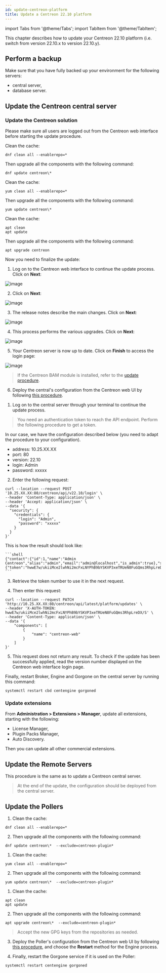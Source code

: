 ```yaml
---
id: update-centreon-platform
title: Update a Centreon 22.10 platform
---
```

import Tabs from '@theme/Tabs';
import TabItem from '@theme/TabItem';

This chapter describes how to update your Centreon 22.10 platform (i.e. switch from version 22.10.x to version 22.10.y).

## Perform a backup

Make sure that you have fully backed up your environment for the following
servers:

- central server,
- database server.

## Update the Centreon central server

### Update the Centreon solution

Please make sure all users are logged out from the Centreon web interface before starting the update procedure.

<Tabs groupId="sync">
<TabItem value="Alma / RHEL / Oracle Linux 8" label="Alma / RHEL / Oracle Linux 8">

Clean the cache:

  ```shell
  dnf clean all --enablerepo=*
  ```

Then upgrade all the components with the following command:

  ```shell
 dnf update centreon\*
  ```

</TabItem>
<TabItem value="Centos 7" label="Centos 7">

Clean the cache:

  ```shell
  yum clean all --enablerepo=*
  ```

Then upgrade all the components with the following command:

  ```shell
  yum update centreon\*
  ```

</TabItem>
<TabItem value="Debian 11" label="Debian 11">

Clean the cache:

  ```shell
  apt clean
  apt update
  ```

Then upgrade all the components with the following command:

  ```shell
  apt upgrade centreon
  ```

</TabItem>
</Tabs>

Now you need to finalize the update:
  <Tabs groupId="sync">
  <TabItem value="Using the wizard" label="Using the wizard">

1. Log on to the Centreon web interface to continue the update process. Click on **Next**:

  ![image](../assets/upgrade/web_update_1.png)

2. Click on **Next**:

  ![image](../assets/upgrade/web_update_2.png)

3. The release notes describe the main changes. Click on **Next**:

  ![image](../assets/upgrade/web_update_3.png)

4. This process performs the various upgrades. Click on **Next**:

  ![image](../assets/upgrade/web_update_4.png)

5. Your Centreon server is now up to date. Click on **Finish** to access the login
page:

  ![image](../assets/upgrade/web_update_5.png)

  > If the Centreon BAM module is installed, refer to the [update procedure](../service-mapping/update.md).

6. Deploy the central's configuration from the Centreon web UI by following [this
procedure](../monitoring/monitoring-servers/deploying-a-configuration.md).
  
</TabItem>
<TabItem value="Using a dedicated API endpoint" label="Using a dedicated API endpoint">

1. Log on to the central server through your terminal to continue the update process.

  > You need an authentication token to reach the API endpoint. Perform the following procedure to get a token.

  In our case, we have the configuration described below (you need to adapt the procedure to your configuration).
   - address: 10.25.XX.XX
   -  port: 80
   -  version: 22.10
   -  login: Admin
   -  password: xxxxx

2. Enter the following request:

  ```shell
  curl --location --request POST '10.25.XX.XX:80/centreon/api/v22.10/login' \
  --header 'Content-Type: application/json' \
  --header 'Accept: application/json' \
  --data '{
    "security": {
      "credentials": {
        "login": "Admin",
        "password": "xxxxx"
      }
    }
  }'
  ```

  This is how the result should look like:

    ```shell
    {"contact":{"id":1,"name":"Admin Centreon","alias":"admin","email":"admin@localhost","is_admin":true},"security":{"token":"hwwE7w/ukiiMce2lwhNi2mcFxLNYPhB9bYSKVP3xeTRUeN8FuGQms3RhpLreDX/S"}}
    ```

3. Retrieve the token number to use it in the next request.

4. Then enter this request:

  ```shell
  curl --location --request PATCH 'http://10.25.XX.XX:80/centreon/api/latest/platform/updates' \
  --header 'X-AUTH-TOKEN: hwwE7w/ukiiMce2lwhNi2mcFxLNYPhB9bYSKVP3xeTRUeN8FuGQms3RhpLreDX/S' \
  --header 'Content-Type: application/json' \
  --data '{
      "components": [
          {
              "name": "centreon-web"
          }
      ]
  }'
  ```

5. This request does not return any result. To check if the update has been successfully applied, read the version number displayed on the Centreon web interface login page.

</TabItem>
</Tabs>

Finally, restart Broker, Engine and Gorgone on the central server by running this command:

  ```shell
  systemctl restart cbd centengine gorgoned
  ```

### Update extensions

From **Administration > Extensions > Manager**, update all extensions, starting
with the following:

- License Manager,
- Plugin Packs Manager,
- Auto Discovery.

Then you can update all other commercial extensions.

## Update the Remote Servers

This procedure is the same as to update a Centreon central server.

> At the end of the update, the configuration should be deployed from the central
> server.

## Update the Pollers

<Tabs groupId="sync">
<TabItem value="Alma / RHEL / Oracle Linux 8" label="Alma / RHEL / Oracle Linux 8">

1. Clean the cache:

  ```shell
  dnf clean all --enablerepo=*
  ```

2. Then upgrade all the components with the following command:

  ```shell
  dnf update centreon\*  --exclude=centreon-plugin*
  ```

</TabItem>
<TabItem value="Centos 7" label="Centos 7">

1. Clean the cache:

  ```shell
  yum clean all --enablerepo=*
  ```

2. Then upgrade all the components with the following command:

  ```shell
  yum update centreon\*  --exclude=centreon-plugin*
  ```

</TabItem>
<TabItem value="Debian 11" label="Debian 11">

1. Clean the cache:

  ```shell
  apt clean
  apt update
  ```

2. Then upgrade all the components with the following command:

  ```shell
  apt upgrade centreon\*  --exclude=centreon-plugin*
  ```

</TabItem>
</Tabs>

  > Accept the new GPG keys from the repositories as needed.

3. Deploy the Poller's configuration from the Centreon web UI by following [this
procedure](../monitoring/monitoring-servers/deploying-a-configuration.md),
and choose the **Restart** method for the Engine process.

4. Finally, restart the Gorgone service if it is used on the Poller:

  ```shell
  systemctl restart centengine gorgoned
  ```
